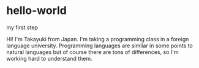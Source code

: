 # hello-world
my first step

Hi! I'm Takayuki from Japan. I'm taking a programming class in a foreign language university. Programming languages are similar in some points to natural languages but of course there are tons of differences, so I'm working hard to understand them.
